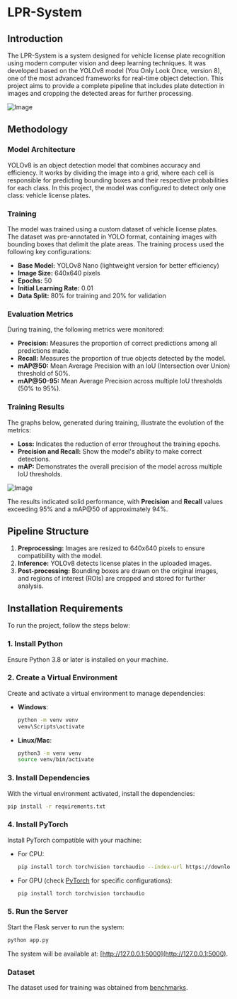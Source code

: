 # LPR-System

## Introduction

The LPR-System is a system designed for vehicle license plate recognition using modern computer vision and deep learning techniques. It was developed based on the YOLOv8 model (You Only Look Once, version 8), one of the most advanced frameworks for real-time object detection. This project aims to provide a complete pipeline that includes plate detection in images and cropping the detected areas for further processing.

![Image](https://github.com/user-attachments/assets/f637ddd3-18f7-4701-bdde-ebe3390107ee)

## Methodology

### Model Architecture

YOLOv8 is an object detection model that combines accuracy and efficiency. It works by dividing the image into a grid, where each cell is responsible for predicting bounding boxes and their respective probabilities for each class. In this project, the model was configured to detect only one class: vehicle license plates.

### Training

The model was trained using a custom dataset of vehicle license plates. The dataset was pre-annotated in YOLO format, containing images with bounding boxes that delimit the plate areas. The training process used the following key configurations:

- **Base Model:** YOLOv8 Nano (lightweight version for better efficiency)
- **Image Size:** 640x640 pixels
- **Epochs:** 50
- **Initial Learning Rate:** 0.01
- **Data Split:** 80% for training and 20% for validation

### Evaluation Metrics

During training, the following metrics were monitored:

- **Precision:** Measures the proportion of correct predictions among all predictions made.
- **Recall:** Measures the proportion of true objects detected by the model.
- **mAP@50:** Mean Average Precision with an IoU (Intersection over Union) threshold of 50%.
- **mAP@50-95:** Mean Average Precision across multiple IoU thresholds (50% to 95%).

### Training Results

The graphs below, generated during training, illustrate the evolution of the metrics:

- **Loss:** Indicates the reduction of error throughout the training epochs.
- **Precision and Recall:** Show the model's ability to make correct detections.
- **mAP:** Demonstrates the overall precision of the model across multiple IoU thresholds.

![Image](https://github.com/user-attachments/assets/1bd990b2-3e4d-440c-b553-4498b115e420)

The results indicated solid performance, with **Precision** and **Recall** values exceeding 95% and a mAP@50 of approximately 94%.

## Pipeline Structure

1. **Preprocessing:** Images are resized to 640x640 pixels to ensure compatibility with the model.
2. **Inference:** YOLOv8 detects license plates in the uploaded images.
3. **Post-processing:** Bounding boxes are drawn on the original images, and regions of interest (ROIs) are cropped and stored for further analysis.

## Installation Requirements

To run the project, follow the steps below:

### 1. Install Python
Ensure Python 3.8 or later is installed on your machine.

### 2. Create a Virtual Environment
Create and activate a virtual environment to manage dependencies:

- **Windows**:
  ```bash
  python -m venv venv
  venv\Scripts\activate
  ```

- **Linux/Mac**:
  ```bash
  python3 -m venv venv
  source venv/bin/activate
  ```

### 3. Install Dependencies
With the virtual environment activated, install the dependencies:

```bash
pip install -r requirements.txt
```

### 4. Install PyTorch
Install PyTorch compatible with your machine:

- For CPU:
  ```bash
  pip install torch torchvision torchaudio --index-url https://download.pytorch.org/whl/cpu
  ```

- For GPU (check [PyTorch](https://pytorch.org/get-started/locally/) for specific configurations):
  ```bash
  pip install torch torchvision torchaudio
  ```

### 5. Run the Server
Start the Flask server to run the system:

```bash
python app.py
```

The system will be available at: [http://127.0.0.1:5000](http://127.0.0.1:5000).


### Dataset
The dataset used for training was obtained from [benchmarks](https://github.com/openalpr/benchmarks).

